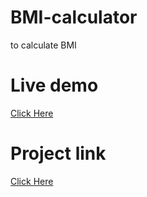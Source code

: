 # BMI-calculator
to calculate BMI

# Live demo
[Click Here](https://barsha20061001.github.io/BMI-calculator/)

# Project link
[Click Here](https://stackblitz.com/edit/stackblitz-starters-pugx1kpj?file=script.js)
